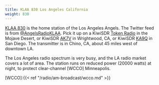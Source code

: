 ```yaml
---
title: KLAA 830 Los Angeles California
weight: 830
---
```

[KLAA 830] is the home station of the Los Angeles Angels.
The Twitter feed is from [@AngelsRadioKLAA]. Pick it up
on a KiwiSDR [Token Radio] in the Mojave Desert, or
KiwiSDR [AK7V] in Wrightwood, CA, or
KiwiSDR [KA9Q] in San Diego. The transmitter is
in Chino, CA, about 45 miles west of downtown LA.

The Los Angeles radio spectrum is very busy, and
the LA radio market covers a lot of area. The station
runs on reduced power (20000 watts) at night, to
protect clear-channel [WCCO] Minneapolis.

[Token Radio]:http://tokenradio.proxy.kiwisdr.com:8073/?f=830.00amz10
[AK7V]:http://ak7v.hopto.org:8073/?f=830.00amz10
[KA9Q]:http://kiwisdr.ka9q.net:8073/?f=830.00amz10
[KLAA 830]:http://am830.net/
[@AngelsRadioKLAA]:https://twitter.com/AngelsRadioKLAA

[WCCO]:{{< ref "/radio/am-broadcast/wcco.md" >}}
